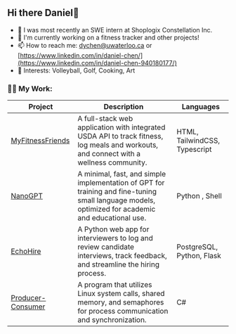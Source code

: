 ## Hi there Daniel👋

- 💼 I was most recently an SWE intern at Shoplogix Constellation Inc.
- 🔭 I'm currently working on a fitness tracker and other projects!
- 📫 How to reach me: dychen@uwaterloo.ca or [https://www.linkedin.com/in/daniel-chen/](https://www.linkedin.com/in/daniel-chen-940180177/)
- 💬 Interests: Volleyball, Golf, Cooking, Art

<h3 align="left">👨‍💻 My Work:</h3>

| Project | Description |Languages|
| ----------- | ----------- | ----------- |
| [MyFitnessFriends](https://github.com/dym-chen/fitness-friends) |A full-stack web application with integrated USDA API to track fitness, log meals and workouts, and connect with a wellness community.| HTML, TailwindCSS, Typescript |
| [NanoGPT](https://github.com/dym-chen/nanoGPT2) |A minimal, fast, and simple implementation of GPT for training and fine-tuning small language models, optimized for academic and educational use. | Python , Shell |
| [EchoHire]() | A Python web app for interviewers to log and review candidate interviews, track feedback, and streamline the hiring process.| PostgreSQL, Python, Flask |
| [Producer-Consumer](https://github.com/dym-chen/Producer-Consumer) | A program that utilizes Linux system calls, shared memory, and semaphores for process communication and synchronization.| C# |
